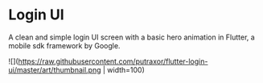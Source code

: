 # Login UI

A clean and simple login UI screen with a basic hero animation in Flutter, a mobile sdk framework by Google.


![](https://raw.githubusercontent.com/putraxor/flutter-login-ui/master/art/thumbnail.png | width=100)